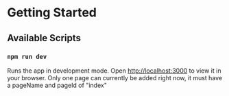 # Getting Started

## Available Scripts

### `npm run dev`

Runs the app in development mode.
Open [http://localhost:3000](http://localhost:3000) to view it in your browser.
Only one page can currently be added right now, it must have a pageName and pageId of "index"